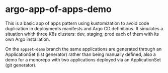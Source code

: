 # argo-app-of-apps-demo

  This is a basic app of apps pattern using kustomization to avoid code duplication in deployments manifests and Argo CD definitions.
It simulates a situation whith three K8s clusters: dev, staging, prod each of them with its own Argo installation.

On the `appset-demo` branch the same applications are generated through an ApplicationSet (list generator) rather than being manually defined, also a demo for a monorepo with two applications deployed via an ApplicationSet (git generator).
